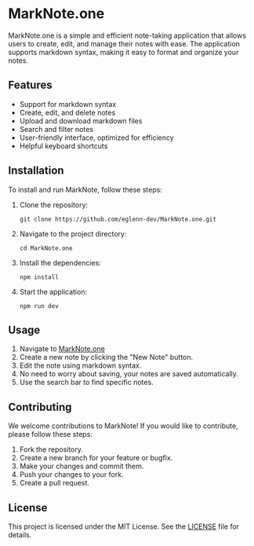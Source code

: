 # MarkNote.one

MarkNote.one is a simple and efficient note-taking application that allows users to create, edit, and manage their notes with ease. The application supports markdown syntax, making it easy to format and organize your notes.

## Features

-   Support for markdown syntax
-   Create, edit, and delete notes
-   Upload and download markdown files
-   Search and filter notes
-   User-friendly interface, optimized for efficiency
-   Helpful keyboard shortcuts

## Installation

To install and run MarkNote, follow these steps:

1. Clone the repository:
    ```
    git clone https://github.com/eglenn-dev/MarkNote.one.git
    ```
2. Navigate to the project directory:
    ```
    cd MarkNote.one
    ```
3. Install the dependencies:
    ```
    npm install
    ```
4. Start the application:
    ```
    npm run dev
    ```

## Usage

1. Navigate to [MarkNote.one](https://marknote.one/)
2. Create a new note by clicking the "New Note" button.
3. Edit the note using markdown syntax.
4. No need to worry about saving, your notes are saved automatically.
5. Use the search bar to find specific notes.

## Contributing

We welcome contributions to MarkNote! If you would like to contribute, please follow these steps:

1. Fork the repository.
2. Create a new branch for your feature or bugfix.
3. Make your changes and commit them.
4. Push your changes to your fork.
5. Create a pull request.

## License

This project is licensed under the MIT License. See the [LICENSE](LICENSE) file for details.
